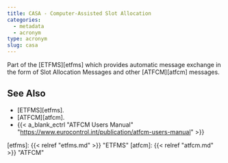 ```yaml
---
title: CASA - Computer-Assisted Slot Allocation
categories:
  - metadata
  - acronym
type: acronym
slug: casa
---
```



Part of the [ETFMS][etfms] which provides automatic message exchange in the form
of Slot Allocation Messages and other [ATFCM][atfcm] messages.


## See Also

* [ETFMS][etfms].
* [ATFCM][atfcm].
* {{< a_blank_ectrl "ATFCM Users Manual" "https://www.eurocontrol.int/publication/atfcm-users-manual" >}}

[etfms]: {{< relref "etfms.md" >}} "ETFMS"
[atfcm]: {{< relref "atfcm.md" >}} "ATFCM"